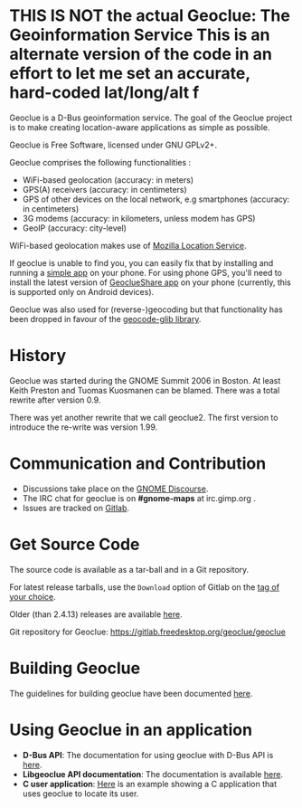 THIS IS NOT the actual Geoclue: The Geoinformation Service
This is an alternate version of the code in an effort to let me 
set an accurate, hard-coded lat/long/alt f
===================================

Geoclue is a D-Bus geoinformation service. The goal of the Geoclue project
is to make creating location-aware applications as simple as possible.

Geoclue is Free Software, licensed under GNU GPLv2+.

Geoclue comprises the following functionalities : 
- WiFi-based geolocation (accuracy: in meters)
- GPS(A) receivers (accuracy: in centimeters)
- GPS of other devices on the local network, e.g smartphones (accuracy: 
  in centimeters)
- 3G modems (accuracy: in kilometers, unless modem has GPS)
- GeoIP (accuracy: city-level)

WiFi-based geolocation makes use of 
[Mozilla Location Service](https://wiki.mozilla.org/CloudServices/Location). 

If geoclue is unable to find you, you can easily fix that by installing 
and running a 
[simple app](https://wiki.mozilla.org/CloudServices/Location#Contributing) on 
your phone. For using phone GPS, you'll need to install the latest version of 
[GeoclueShare app](https://github.com/ankitstarski/GeoclueShare/releases)
on your phone (currently, this is supported only on Android devices).

Geoclue was also used for (reverse-)geocoding but that functionality has 
been dropped in favour of the 
[geocode-glib library](http://ftp.gnome.org/pub/GNOME/sources/geocode-glib/).

# History
Geoclue was started during the GNOME Summit 2006 in Boston. At least 
Keith Preston and Tuomas Kuosmanen can be blamed. There was a total rewrite 
after version 0.9.

There was yet another rewrite that we call geoclue2. The first version to 
introduce the re-write was version 1.99.

# Communication and Contribution

- Discussions take place on the 
[GNOME Discourse](https://discourse.gnome.org/c/platform).
- The IRC chat for geoclue is on __#gnome-maps__ at irc.gimp.org .
- Issues are tracked on 
[Gitlab](https://gitlab.freedesktop.org/geoclue/geoclue/issues).

# Get Source Code
The source code is available as a tar-ball and in a Git repository.

For latest release tarballs, use the `Download` option of Gitlab on the 
[tag of your choice](https://gitlab.freedesktop.org/geoclue/geoclue/tags/).

Older (than 2.4.13) releases are available 
[here](http://www.freedesktop.org/software/geoclue/releases/2.4/).

Git repository for Geoclue: https://gitlab.freedesktop.org/geoclue/geoclue
  
# Building Geoclue

The guidelines for building geoclue have been documented 
[here](https://gitlab.freedesktop.org/geoclue/geoclue/blob/master/HACKING.md). 

# Using Geoclue in an application
 
- __D-Bus API__: The documentation for using geoclue with D-Bus API is 
[here](http://www.freedesktop.org/software/geoclue/docs/).
- __Libgeoclue API documentation__:  The documentation is available 
[here](https://www.freedesktop.org/software/geoclue/docs/libgeoclue/).
- __C user application__: 
[Here](https://gitlab.freedesktop.org/geoclue/geoclue/blob/master/demo/where-am-i.c)
is an example showing a C application that uses 
geoclue to locate its user. 
